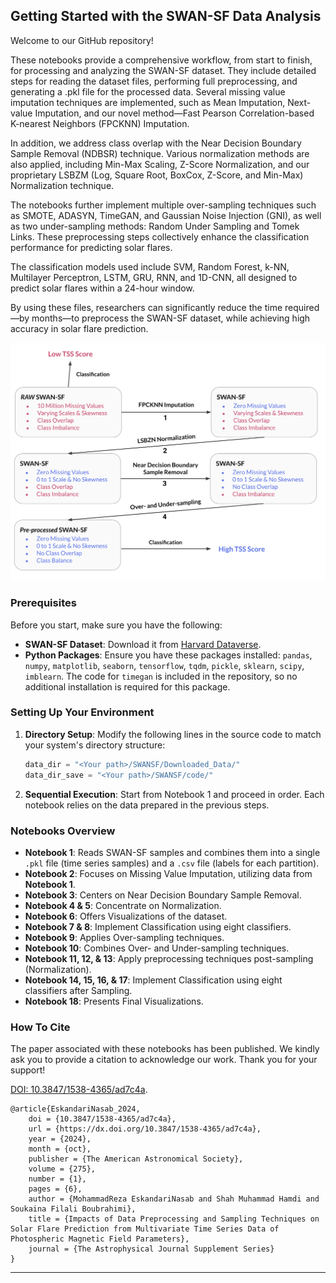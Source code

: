 ## Getting Started with the SWAN-SF Data Analysis

Welcome to our GitHub repository!

These notebooks provide a comprehensive workflow, from start to finish, for processing and analyzing the SWAN-SF dataset. They include detailed steps for reading the dataset files, performing full preprocessing, and generating a .pkl file for the processed data. Several missing value imputation techniques are implemented, such as Mean Imputation, Next-value Imputation, and our novel method—Fast Pearson Correlation-based K-nearest Neighbors (FPCKNN) Imputation.

In addition, we address class overlap with the Near Decision Boundary Sample Removal (NDBSR) technique. Various normalization methods are also applied, including Min-Max Scaling, Z-Score Normalization, and our proprietary LSBZM (Log, Square Root, BoxCox, Z-Score, and Min-Max) Normalization technique.

The notebooks further implement multiple over-sampling techniques such as SMOTE, ADASYN, TimeGAN, and Gaussian Noise Injection (GNI), as well as two under-sampling methods: Random Under Sampling and Tomek Links. These preprocessing steps collectively enhance the classification performance for predicting solar flares.

The classification models used include SVM, Random Forest, k-NN, Multilayer Perceptron, LSTM, GRU, RNN, and 1D-CNN, all designed to predict solar flares within a 24-hour window.

By using these files, researchers can significantly reduce the time required—by months—to preprocess the SWAN-SF dataset, while achieving high accuracy in solar flare prediction.

<img src="meth.svg" width="600" alt="SeriesGAN Architecture" title="SeriesGAN Architecture">

### Prerequisites

Before you start, make sure you have the following:

- **SWAN-SF Dataset**: Download it from [Harvard Dataverse](https://dataverse.harvard.edu/dataset.xhtml?persistentId=doi:10.7910/DVN/EBCFKM).
- **Python Packages**: Ensure you have these packages installed: `pandas`, `numpy`, `matplotlib`, `seaborn`, `tensorflow`, `tqdm`, `pickle`, `sklearn`, `scipy`, `imblearn`. The code for `timegan` is included in the repository, so no additional installation is required for this package.

### Setting Up Your Environment

1. **Directory Setup**: Modify the following lines in the source code to match your system's directory structure:

    ```python
    data_dir = "<Your path>/SWANSF/Downloaded_Data/"  
    data_dir_save = "<Your path>/SWANSF/code/"  
    ```

2. **Sequential Execution**: Start from Notebook 1 and proceed in order. Each notebook relies on the data prepared in the previous steps.

### Notebooks Overview

- **Notebook 1**: Reads SWAN-SF samples and combines them into a single `.pkl` file (time series samples) and a `.csv` file (labels for each partition).
- **Notebook 2**: Focuses on Missing Value Imputation, utilizing data from **Notebook 1**.
- **Notebook 3**: Centers on Near Decision Boundary Sample Removal.
- **Notebook 4 & 5**: Concentrate on Normalization.
- **Notebook 6**: Offers Visualizations of the dataset.
- **Notebook 7 & 8**: Implement Classification using eight classifiers.
- **Notebook 9**: Applies Over-sampling techniques.
- **Notebook 10**: Combines Over- and Under-sampling techniques.
- **Notebook 11, 12, & 13**: Apply preprocessing techniques post-sampling (Normalization).
- **Notebook 14, 15, 16, & 17**: Implement Classification using eight classifiers after Sampling.
- **Notebook 18**: Presents Final Visualizations.

### How To Cite

The paper associated with these notebooks has been published. We kindly ask you to provide a citation to acknowledge our work. Thank you for your support!
<p><a href="https://doi.org/10.3847/1538-4365/ad7c4a" target="_blank">DOI: 10.3847/1538-4365/ad7c4a</a>.</p>

```
@article{EskandariNasab_2024,
    doi = {10.3847/1538-4365/ad7c4a},
    url = {https://dx.doi.org/10.3847/1538-4365/ad7c4a},
    year = {2024},
    month = {oct},
    publisher = {The American Astronomical Society},
    volume = {275},
    number = {1},
    pages = {6},
    author = {MohammadReza EskandariNasab and Shah Muhammad Hamdi and Soukaina Filali Boubrahimi},
    title = {Impacts of Data Preprocessing and Sampling Techniques on Solar Flare Prediction from Multivariate Time Series Data of Photospheric Magnetic Field Parameters},
    journal = {The Astrophysical Journal Supplement Series}
}
```

---
